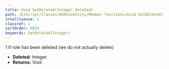 ```yaml
---
title: Void SetDeleted(Integer Deleted)
path: /EJScript/Classes/NSRoleEntity/Member functions/Void SetDeleted(Integer p_0)
intellisense: 1
classref: 1
sortOrder: 6833
keywords: SetDeleted(Integer)
---
```



1 if role has been deleted (we do not actually delete)



* **Deleted:** Integer
* **Returns:** Void


